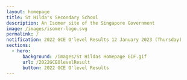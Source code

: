 ```yaml
---
layout: homepage
title: St Hilda's Secondary School
description: An Isomer site of the Singapore Government
image: /images/isomer-logo.svg
permalink: /
notification: 2022 GCE O'level Results 12 January 2023 (Thursday)
sections:
  - hero:
      background: /images/St Hildas Homepage GIF.gif
      url: /2022GCEOlevelResult
      button: 2022 GCE O'level Results
---
```

